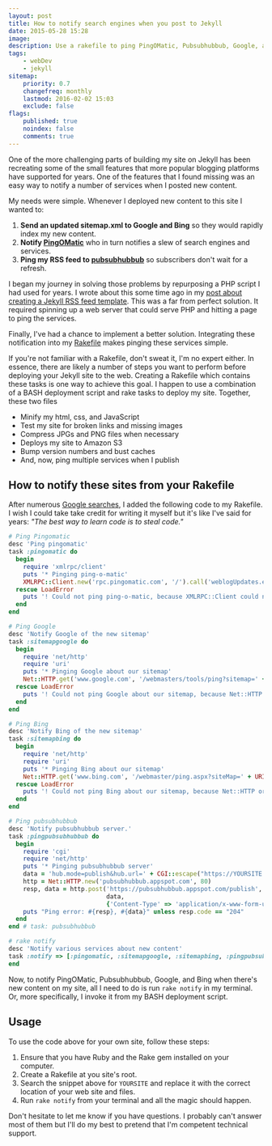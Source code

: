```yaml
---
layout: post
title: How to notify search engines when you post to Jekyll
date: 2015-05-28 15:28
image:
description: Use a rakefile to ping PingOMatic, Pubsubhubbub, Google, and Bing when you post new content to your Jekyll site.
tags:
    - webDev
    - jekyll
sitemap:
    priority: 0.7
    changefreq: monthly
    lastmod: 2016-02-02 15:03
    exclude: false
flags:
    published: true
    noindex: false
    comments: true
---
```


One of the more challenging parts of building my site on Jekyll has been recreating some of the small features that more popular blogging platforms have supported for years. One of the features that I found missing was an easy way to notify a number of services when I posted new content.

My needs were simple. Whenever I deployed new content to this site I wanted to:

1. **Send an updated sitemap.xml to Google and Bing** so they would rapidly index my new content.
2. **Notify [PingOMatic][1]** who in turn notifies a slew of search engines and services.
3. **Ping my RSS feed to [pubsubhubbub][2]** so subscribers don't wait for a refresh.

I began my journey in solving those problems by repurposing a PHP script I had used for years. I wrote about this some time ago in my [post about creating a Jekyll RSS feed template][3]. This was a far from perfect solution. It required spinning up a web server that could serve PHP and hitting a page to ping the services.

Finally, I've had a chance to implement a better solution. Integrating these notification into my [Rakefile][4] makes pinging these services simple.

If you're not familiar with a Rakefile, don't sweat it, I'm no expert either. In essence, there are likely a number of steps you want to perform before deploying your Jekyll site to the web. Creating a Rakefile which contains these tasks is one way to achieve this goal. I happen to use a combination of a BASH deployment script and rake tasks to deploy my site. Together, these two files

-   Minify my html, css, and JavaScript
-   Test my site for broken links and missing images
-   Compress JPGs and PNG files when necessary
-   Deploys my site to Amazon S3
-   Bump version numbers and bust caches
-   And, now, ping multiple services when I publish

## How to notify these sites from your Rakefile

After numerous [Google searches][5], I added the following code to my Rakefile. I wish I could take take credit for writing it myself but it's like I've said for years: _"The best way to learn code is to steal code."_

```ruby
# Ping Pingomatic
desc 'Ping pingomatic'
task :pingomatic do
  begin
    require 'xmlrpc/client'
    puts '* Pinging ping-o-matic'
    XMLRPC::Client.new('rpc.pingomatic.com', '/').call('weblogUpdates.extendedPing', 'YOURSITE.com' , 'https://YOURSITE.com', 'https://YOURSITE.com/atom.xml')
  rescue LoadError
    puts '! Could not ping ping-o-matic, because XMLRPC::Client could not be found.'
  end
end

# Ping Google
desc 'Notify Google of the new sitemap'
task :sitemapgoogle do
  begin
    require 'net/http'
    require 'uri'
    puts '* Pinging Google about our sitemap'
    Net::HTTP.get('www.google.com', '/webmasters/tools/ping?sitemap=' + URI.escape('https://YOURSITE.com/sitemap.xml'))
  rescue LoadError
    puts '! Could not ping Google about our sitemap, because Net::HTTP or URI could not be found.'
  end
end

# Ping Bing
desc 'Notify Bing of the new sitemap'
task :sitemapbing do
  begin
    require 'net/http'
    require 'uri'
    puts '* Pinging Bing about our sitemap'
    Net::HTTP.get('www.bing.com', '/webmaster/ping.aspx?siteMap=' + URI.escape('https://YOURSITE.com/sitemap.xml'))
  rescue LoadError
    puts '! Could not ping Bing about our sitemap, because Net::HTTP or URI could not be found.'
  end
end

# Ping pubsubhubbub
desc 'Notify pubsubhubbub server.'
task :pingpubsubhubbub do
  begin
    require 'cgi'
    require 'net/http'
    puts '* Pinging pubsubhubbub server'
    data = 'hub.mode=publish&hub.url=' + CGI::escape("https://YOURSITE.com/atom.xml")
    http = Net::HTTP.new('pubsubhubbub.appspot.com', 80)
    resp, data = http.post('https://pubsubhubbub.appspot.com/publish',
                           data,
                           {'Content-Type' => 'application/x-www-form-urlencoded'})
    puts "Ping error: #{resp}, #{data}" unless resp.code == "204"
  end
end # task: pubsubhubbub

# rake notify
desc 'Notify various services about new content'
task :notify => [:pingomatic, :sitemapgoogle, :sitemapbing, :pingpubsubhubbub] do
end
```

Now, to notify PingOMatic, Pubsubhubbub, Google, and Bing when there's new content on my site, all I need to do is run `rake notify` in my terminal. Or, more specifically, I invoke it from my BASH deployment script.

## Usage

To use the code above for your own site, follow these steps:

1. Ensure that you have Ruby and the Rake gem installed on your computer.
2. Create a Rakefile at you site's root.
3. Search the snippet above for `YOURSITE` and replace it with the correct location of your web site and files.
4. Run `rake notify` from your terminal and all the magic should happen.

Don't hesitate to let me know if you have questions. I probably can't answer most of them but I'll do my best to pretend that I'm competent technical support.

[1]: https://pingomatic.com/
[2]: https://pubsubhubbub.appspot.com/
[3]: /jekyll-rss-feed-template/
[4]: https://github.com/avillafiorita/jekyll-rakefile
[5]: https://www.google.com/webhp?hl=en#hl=en&q=rake+ping+pingomatic
